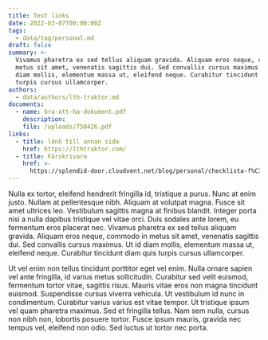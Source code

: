 ```yaml
---
title: Test links
date: 2022-03-07T00:00:00Z
tags:
  - data/tag/personal.md
draft: false
summary: >-
  Vivamus pharetra ex sed tellus aliquam gravida. Aliquam eros neque, commodo in
  metus sit amet, venenatis sagittis dui. Sed convallis cursus maximus. Ut id
  diam mollis, elementum massa ut, eleifend neque. Curabitur tincidunt diam quis
  turpis cursus ullamcorper.
authors:
  - data/authors/lth-traktor.md
documents:
  - name: bra-att-ha-dokument.pdf
    description:
    file: /uploads/750426.pdf
links:
  - title: länk till annan sida
    href: https://lthtraktor.com/
  - title: Färskrivare
    href: >-
      https://splendid-door.cloudvent.net/blog/personal/checklista-f%C3%B6r-f%C3%A4rdskrivarna-i-fikarummet
---
```


Nulla ex tortor, eleifend hendrerit fringilla id, tristique a purus. Nunc at enim justo. Nullam at pellentesque nibh. Aliquam at volutpat magna. Fusce sit amet ultrices leo. Vestibulum sagittis magna at finibus blandit. Integer porta nisi a nulla dapibus tristique vel vitae orci. Duis sodales ante lorem, eu fermentum eros placerat nec. Vivamus pharetra ex sed tellus aliquam gravida. Aliquam eros neque, commodo in metus sit amet, venenatis sagittis dui. Sed convallis cursus maximus. Ut id diam mollis, elementum massa ut, eleifend neque. Curabitur tincidunt diam quis turpis cursus ullamcorper.

Ut vel enim non tellus tincidunt porttitor eget vel enim. Nulla ornare sapien vel ante fringilla, id varius metus sollicitudin. Curabitur sed velit euismod, fermentum tortor vitae, sagittis risus. Mauris vitae eros non magna tincidunt euismod. Suspendisse cursus viverra vehicula. Ut vestibulum id nunc in condimentum. Curabitur varius varius est vitae tempor. Ut tristique ipsum vel quam pharetra maximus. Sed et fringilla tellus. Nam sem nulla, cursus non nibh non, lobortis posuere tortor. Fusce ipsum mauris, gravida nec tempus vel, eleifend non odio. Sed luctus ut tortor nec porta.
